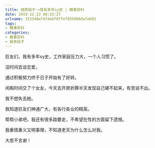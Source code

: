 ```yaml
---
title: 搞笑段子->我有多年sy史 | 糗事百科
date: 2019-12-23 00:33:27
urlname: 151548ef4f4ebf87fef855000dafeb92
tags: 
- 糗事百科
categories:
- 糗事百科
- 搞笑段子
---
```

巨友们，我有多年sy史，工作家庭压力大，一个人习惯了。

没时间去谈恋爱。

通过积极努力终于日子开始有了好转。

闲暇时间交了个女友，今天去开房折腾半天发现自己硬不起来，有苦说不出。

我不想失去她。

我知道巨友们神通广大，有各行各业的精英。

帮帮小弟吧，我还有很多路要走，不希望在性的方面留下遗憾。

我重情重义又明事理，不知道老天为什么怎么对我。

大恩不言谢！


